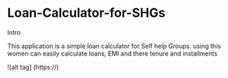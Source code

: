 # Loan-Calculator-for-SHGs

Intro 

This application is a simple loan calculator for Self help Groups. using this women can easily calculate loans, EMI and there tenure and installments 


![alt tag] (https://)
